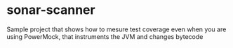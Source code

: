 # sonar-scanner

Sample project that shows how to mesure test coverage even when you are using PowerMock, that instruments the JVM and changes bytecode
